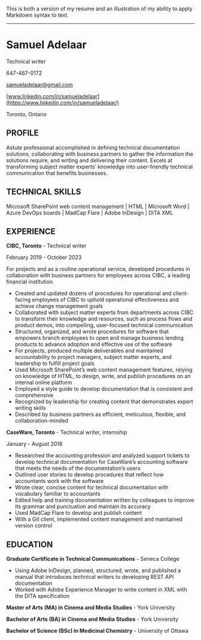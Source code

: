 
This is both a version of my resume and an illustration of my ability to apply Markdown syntax to text.

***

# Samuel Adelaar

Technical writer

647-467-0172

samueladelaar@gmail.com

[www.linkedin.com/in/samueladelaar](https://www.linkedin.com/in/samueladelaar/)

Toronto, Ontario

## PROFILE

Astute professional accomplished in defining technical documentation solutions, collaborating with business partners to gather the information the solutions require, and writing and delivering their content. Excels at transforming subject matter experts’ knowledge into user-friendly technical communication that benefits businesses.

## TECHNICAL SKILLS

Microsoft SharePoint web content management \| HTML \| Microsoft Word \| Azure DevOps boards \| MadCap Flare \| Adobe InDesign \| DITA XML

## EXPERIENCE

**CIBC, Toronto** - Technical writer

February 2019 - October 2023

For projects and as a routine operational service, developed procedures in collaboration with business partners for employees across CIBC, a leading financial institution.

- Created and updated dozens of procedures for operational and client-facing employees of CIBC to uphold operational effectiveness and achieve change management goals
- Collaborated with subject matter experts from departments across CIBC to transform their knowledge and resources, such as process flows and product demos, into compelling, user-focused technical communication
- Structured, organized, and wrote procedures for software that empowers branch employees to open and manage business lending products to advance adoption and effective use of the software 
- For projects, produced multiple deliverables and maintained accountability to project managers, subject matter experts, and leadership to fulfill project goals
- Used Microsoft SharePoint’s web content management features, relying on knowledge of HTML, to design, write, and publish procedures on an internal online platform
- Employed a style guide to develop documentation that is consistent and comprehensive
- Recognized by leadership for creating content that demonstrates expert writing skills
- Described by business partners as efficient, meticulous, flexible, and collaboration-minded


**CaseWare, Toronto** - Technical writer, internship

January - August 2018

- Researched the accounting profession and analyzed support tickets to develop technical documentation for CaseWare’s accounting software that meets the needs of the documentation’s users
- Outlined user stories to develop procedures that reflect how accountants work with the software
- Wrote clear, concise content for technical documentation with vocabulary familiar to accountants
- Edited help and training documentation written by colleagues to improve its grammar and punctuation and maintain its accuracy
- Used MadCap Flare to develop and publish content
- With a Git client, implemented content management and maintained version control

## EDUCATION

**Graduate Certificate in Technical Communications** - Seneca College

- Using Adobe InDesign, planned, structured, wrote, and published a manual that introduces technical writers to developing REST API documentation
- Worked with Adobe Experience Manager to write content in XML with the DITA specification

**Master of Arts (MA) in Cinema and Media Studies** - York University

**Bachelor of Arts (BA) in Cinema and Media Studies** - York University

**Bachelor of Science (BSc) in Medicinal Chemistry** - University of Ottawa